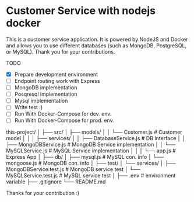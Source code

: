 
# Customer Service with nodejs docker 

This is a customer service application. It is powered by NodeJS and Docker and allows you to use different databases (such as MongoDB, PostgreSQL, or MySQL). Thank you for your contributions.

TODO

- [x] Prepare development environment
- [ ] Endpoint routing work with Express
- [ ] MongoDB implementation
- [ ] Posqresql implementation
- [ ] Mysql implementation
- [ ] Write test :)
- [ ] Run With Docker-Compose for dev. env.
- [ ] Run With Docker-Compose for prod. env.

this-project/
│
├── src/
│ ├── models/
│ │ └── Customer.js # Customer model
│ │
│ ├── services/
│ │ ├── DatabaseService.js # DB Interface
│ │ ├── MongoDBService.js # MongoDB Service  implementation
│ │ └── MySQLService.js # MySQL Service  implementation
│ │
│ └── app.js # Express App
│
├── db/
│ ├── mysql.js # MySQL con. info
│ └── mongoose.js # MongoDB  con. info
│
├── test/
│ └── services/
│ ├── MongoDBService.test.js # MongoDB  service test
│ └── MySQLService.test.js # MySQL service test
│
├── .env # environment variable
├── .gitignore 
└── README.md 

Thanks for your contribution :)
